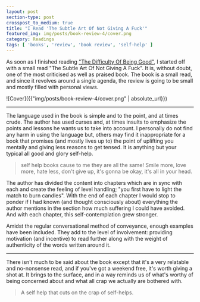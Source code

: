 ```yaml
---
layout: post
section-type: post
crosspost_to_medium: true
title: "I Read 'The Subtle Art Of Not Giving A Fuck'"
featured_img: img/posts/book-review-4/cover.png
category: Readings
tags: [ 'books', 'review', 'book review', 'self-help' ]
---
```

As soon as I finished reading ["The Difficulty Of Being Good"](https://thealphadollar.github.io/readings/2018/08/25/book-review-3.html),
I started off with a small read "The Subtle Art Of Not Giving A Fuck". It is, without doubt, one of the most criticised as well as praised book.
The book is a small read, and since it revolves around a single agenda, the review is going to be small and mostly filled with
personal views.

![Cover]({{"img/posts/book-review-4/cover.png" | absolute_url}})

---

The language used in the book is simple and to the point, and at times crude. The author has used curses and, at times insults to emphasize
the points and lessons he wants us to take into account. I personally do not find any harm in using the language but, others may find it
inappropriate for a book that promises (and mostly lives up to) the point of uplifting you mentally and giving less reasons to get tensed. It is anything but your typical all good and glory self-help.

> self help books cause to me they are all the same! Smile more, love more, hate less, don't give up, it's gonna be okay, it's all in your head.

The author has divided the content into chapters which are in sync with each and create the feeling of level handling; "you first have to light the match to 
burn candles". With the end of each chapter I would stop to ponder if I had known (and thought consciously about) everything the
author mentions in the section how much suffering I could have avoided. And with each chapter, this self-contemplation grew
stronger.

Amidst the regular conversational method of conveyance, enough examples have been included. They add to the level of involvement:
providing motivation (and incentive) to read further along with the weight of authenticity of the words written around it.

---

There isn't much to be said about the book except that it's a very relatable and no-nonsense read, and if you've got a weekend free,
it's worth giving a shot at. It brings to the surface, and in a way reminds us of what's worthy of being concerned about and what all crap we
actually are bothered with.

> A self help that cuts on the crap of self-helps.